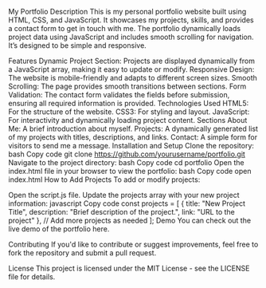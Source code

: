 My Portfolio
Description
This is my personal portfolio website built using HTML, CSS, and JavaScript. It showcases my projects, skills, and provides a contact form to get in touch with me. The portfolio dynamically loads project data using JavaScript and includes smooth scrolling for navigation. It’s designed to be simple and responsive.

Features
Dynamic Project Section: Projects are displayed dynamically from a JavaScript array, making it easy to update or modify.
Responsive Design: The website is mobile-friendly and adapts to different screen sizes.
Smooth Scrolling: The page provides smooth transitions between sections.
Form Validation: The contact form validates the fields before submission, ensuring all required information is provided.
Technologies Used
HTML5: For the structure of the website.
CSS3: For styling and layout.
JavaScript: For interactivity and dynamically loading project content.
Sections
About Me: A brief introduction about myself.
Projects: A dynamically generated list of my projects with titles, descriptions, and links.
Contact: A simple form for visitors to send me a message.
Installation and Setup
Clone the repository:
bash
Copy code
git clone https://github.com/yourusername/portfolio.git
Navigate to the project directory:
bash
Copy code
cd portfolio
Open the index.html file in your browser to view the portfolio:
bash
Copy code
open index.html
How to Add Projects
To add or modify projects:

Open the script.js file.
Update the projects array with your new project information:
javascript
Copy code
const projects = [
    {
        title: "New Project Title",
        description: "Brief description of the project.",
        link: "URL to the project"
    },
    // Add more projects as needed
];
Demo
You can check out the live demo of the portfolio here.

Contributing
If you'd like to contribute or suggest improvements, feel free to fork the repository and submit a pull request.

License
This project is licensed under the MIT License - see the LICENSE file for details.